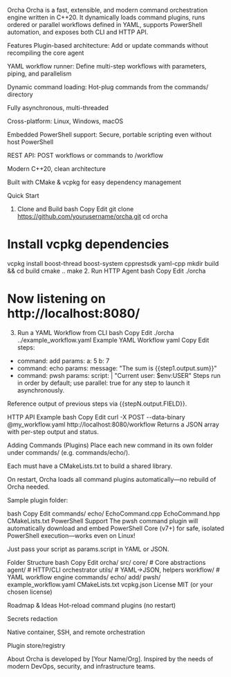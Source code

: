 Orcha
Orcha is a fast, extensible, and modern command orchestration engine written in C++20.
It dynamically loads command plugins, runs ordered or parallel workflows defined in YAML, supports PowerShell automation, and exposes both CLI and HTTP API.


Features
Plugin-based architecture: Add or update commands without recompiling the core agent

YAML workflow runner: Define multi-step workflows with parameters, piping, and parallelism

Dynamic command loading: Hot-plug commands from the commands/ directory

Fully asynchronous, multi-threaded

Cross-platform: Linux, Windows, macOS

Embedded PowerShell support: Secure, portable scripting even without host PowerShell

REST API: POST workflows or commands to /workflow

Modern C++20, clean architecture

Built with CMake & vcpkg for easy dependency management

Quick Start
1. Clone and Build
bash
Copy
Edit
git clone https://github.com/yourusername/orcha.git
cd orcha
# Install vcpkg dependencies
vcpkg install boost-thread boost-system cpprestsdk yaml-cpp
mkdir build && cd build
cmake ..
make
2. Run HTTP Agent
bash
Copy
Edit
./orcha
# Now listening on http://localhost:8080/
3. Run a YAML Workflow from CLI
bash
Copy
Edit
./orcha ../example_workflow.yaml
Example YAML Workflow
yaml
Copy
Edit
steps:
  - command: add
    params:
      a: 5
      b: 7
  - command: echo
    params:
      message: "The sum is {{step1.output.sum}}"
  - command: pwsh
    params:
      script: |
        "Current user: $env:USER"
Steps run in order by default; use parallel: true for any step to launch it asynchronously.

Reference output of previous steps via {{stepN.output.FIELD}}.

HTTP API Example
bash
Copy
Edit
curl -X POST --data-binary @my_workflow.yaml http://localhost:8080/workflow
Returns a JSON array with per-step output and status.

Adding Commands (Plugins)
Place each new command in its own folder under commands/ (e.g. commands/echo/).

Each must have a CMakeLists.txt to build a shared library.

On restart, Orcha loads all command plugins automatically—no rebuild of Orcha needed.

Sample plugin folder:

bash
Copy
Edit
commands/
  echo/
    EchoCommand.cpp
    EchoCommand.hpp
    CMakeLists.txt
PowerShell Support
The pwsh command plugin will automatically download and embed PowerShell Core (v7+) for safe, isolated PowerShell execution—works even on Linux!

Just pass your script as params.script in YAML or JSON.

Folder Structure
bash
Copy
Edit
orcha/
  src/
    core/            # Core abstractions
    agent/           # HTTP/CLI orchestrator
    utils/           # YAML→JSON, helpers
    workflow/        # YAML workflow engine
  commands/
    echo/
    add/
    pwsh/
  example_workflow.yaml
  CMakeLists.txt
  vcpkg.json
License
MIT (or your chosen license)

Roadmap & Ideas
Hot-reload command plugins (no restart)

Secrets redaction

Native container, SSH, and remote orchestration

Plugin store/registry

About
Orcha is developed by [Your Name/Org].
Inspired by the needs of modern DevOps, security, and infrastructure teams.

